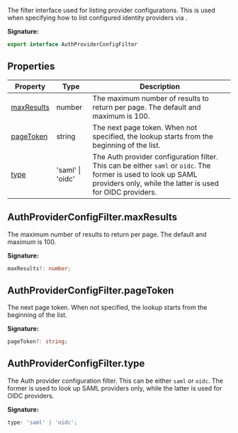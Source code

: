 The filter interface used for listing provider configurations. This is used when specifying how to list configured identity providers via .

<b>Signature:</b>

```typescript
export interface AuthProviderConfigFilter 
```

## Properties

|  Property | Type | Description |
|  --- | --- | --- |
|  [maxResults](./firebase-admin.auth.authproviderconfigfilter.md#authproviderconfigfiltermaxresults) | number | The maximum number of results to return per page. The default and maximum is 100. |
|  [pageToken](./firebase-admin.auth.authproviderconfigfilter.md#authproviderconfigfilterpagetoken) | string | The next page token. When not specified, the lookup starts from the beginning of the list. |
|  [type](./firebase-admin.auth.authproviderconfigfilter.md#authproviderconfigfiltertype) | 'saml' \| 'oidc' | The Auth provider configuration filter. This can be either <code>saml</code> or <code>oidc</code>. The former is used to look up SAML providers only, while the latter is used for OIDC providers. |

## AuthProviderConfigFilter.maxResults

The maximum number of results to return per page. The default and maximum is 100.

<b>Signature:</b>

```typescript
maxResults?: number;
```

## AuthProviderConfigFilter.pageToken

The next page token. When not specified, the lookup starts from the beginning of the list.

<b>Signature:</b>

```typescript
pageToken?: string;
```

## AuthProviderConfigFilter.type

The Auth provider configuration filter. This can be either `saml` or `oidc`<!-- -->. The former is used to look up SAML providers only, while the latter is used for OIDC providers.

<b>Signature:</b>

```typescript
type: 'saml' | 'oidc';
```
